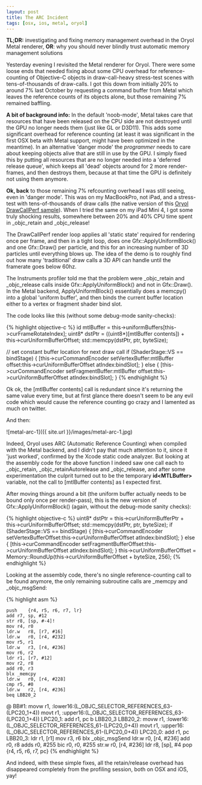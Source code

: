 ```yaml
---
layout: post
title: The ARC Incident
tags: [osx, ios, metal, oryol]
---
```


**TL;DR:** investigating and fixing memory management overhead in the Oryol
Metal renderer, **OR**: why you should never blindly trust
automatic memory management solutions

Yesterday evening I revisited the Metal renderer for Oryol. There were some
loose ends that needed fixing about some CPU overhead for
reference-counting of Objective-C objects in draw-call-heavy stress-test scenes
with tens-of-thousands of draw-calls. I got this down from initially 
20% to around 7% last October by requesting a command buffer from Metal
which leaves the reference counts of its objects alone, but 
those remaining 7% remained baffling.

**A bit of background info:** In the default 'noob-mode', Metal takes care that
resources that have been released on the CPU side are not destroyed until the
GPU no longer needs them (just like GL or D3D11). This adds some
significant overhead for reference counting (at least it was significant in the
first OSX beta with Metal support, might have been optimized in the meantime).
In an alternative 'danger mode' the *programmer* needs to care about keeping
objects alive that are still in use by the GPU.  I simply fixed this by
putting all resources that are no longer needed into a 'deferred release
queue', which keeps all 'dead' objects around for 2 more render-frames, and then
destroys them, because at that time the GPU is definitely not using them
anymore.

**Ok, back** to those remaining 7% refcounting overhead I was still seeing,
even in 'danger mode'. This was on my MacBookPro, not iPad, and a stress-test
with tens-of-thousands of draw calls (the native version of this [Oryol DrawCallPerf
sample](http://floooh.github.io/oryol/DrawCallPerf.html)). When I tried the
same on my iPad Mini 4, I got some truly shocking results, somewhere between
20% and 40% CPU time spent in \_objc\_retain and \_objc\_release!

The DrawCallPerf render loop applies all 'static state' required for rendering
once per frame, and then in a tight loop, does one Gfx::ApplyUniformBlock() and
one Gfx::Draw() per particle, and this for an increasing number of 3D particles
until everything blows up. The idea of the demo is to roughly find out how
many 'traditional' draw calls a 3D API can handle until the framerate goes
below 60hz.

The Instruments profiler told me that the problem were _objc_retain and
_objc_release calls inside Gfx::ApplyUniformBlock() and not in Gfx::Draw(). In
the Metal backend, ApplyUniformBlock() essentially does a memcpy() into a
global 'uniform buffer', and then binds the current buffer location either to
a vertex or fragment shader bind slot.

The code looks like this (without some debug-mode sanity-checks):

{% highlight objective-c %}
id<MTLBuffer> mtlBuffer = this->uniformBuffers[this->curFrameRotateIndex];
uint8* dstPtr = ((uint8*)[mtlBuffer contents]) + this->curUniformBufferOffset;
std::memcpy(dstPtr, ptr, byteSize);

// set constant buffer location for next draw call
if (ShaderStage::VS == bindStage) {
    [this->curCommandEncoder 
        setVertexBuffer:mtlBuffer 
        offset:this->curUniformBufferOffset 
        atIndex:bindSlot];
}
else {
    [this->curCommandEncoder 
        setFragmentBuffer:mtlBuffer 
        offset:this->curUniformBufferOffset 
        atIndex:bindSlot];
}
{% endhighlight %}

Ok ok, the [mtlBuffer contents] call is redundant since it's returning the same
value every time, but at first glance there doesn't seem to be any
evil code which would cause the reference counting go crazy and I lamented
as much on twitter. 

And then:

![metal-arc-1]({{ site.url }}/images/metal-arc-1.jpg)

Indeed, Oryol uses ARC (Automatic Reference Counting) when compiled with
the Metal backend, and I didn't pay that much attention to it, since it 'just
worked', confirmed by the Xcode static code analyzer. But looking at the
assembly code for the above function I indeed saw one call each to
\_objc\_retain, \_objc\_retainAutorelease and \_objc\_release, and after some
experimentation the culprit turned out to be the temporary **id\<MTLBuffer\>**
variable, not the call to [mtlBuffer contents] as I expected first.

After moving things around a bit (the uniform buffer actually needs to
be bound only once per render-pass), this is the new version of 
Gfx::ApplyUniformBlock() (again, without the debug-mode sanity checks):

{% highlight objective-c %}
uint8* dstPtr = this->curUniformBufferPtr + this->curUniformBufferOffset;
std::memcpy(dstPtr, ptr, byteSize);
if (ShaderStage::VS == bindStage) {
    [this->curCommandEncoder 
        setVertexBufferOffset:this->curUniformBufferOffset 
        atIndex:bindSlot];
}
else {
    [this->curCommandEncoder 
        setFragmentBufferOffset:this->curUniformBufferOffset 
        atIndex:bindSlot];
}
this->curUniformBufferOffset = Memory::RoundUp(this->curUniformBufferOffset + byteSize, 256);
{% endhighlight %}

Looking at the assembly code, there's no single reference-counting call
to be found anymore, the only remaining subroutine calls are _memcpy and 
_objc_msgSend:

{% highlight asm %}

    push    {r4, r5, r6, r7, lr}
    add r7, sp, #12
    str r8, [sp, #-4]!
    mov r4, r0
    ldr.w   r8, [r7, #16]
    ldr.w   r0, [r4, #232]
    mov r5, r1
    ldr.w   r3, [r4, #236]
    mov r6, r2
    ldr r1, [r7, #12]
    mov r2, r8
    add r0, r3
    blx _memcpy
    ldr.w   r0, [r4, #228]
    cmp r5, #0
    ldr.w   r2, [r4, #236]
    beq LBB20_2
@ BB#1:
    movw    r1, :lower16:(L_OBJC_SELECTOR_REFERENCES_63-(LPC20_1+4))
    movt    r1, :upper16:(L_OBJC_SELECTOR_REFERENCES_63-(LPC20_1+4))
LPC20_1:
    add r1, pc
    b   LBB20_3
LBB20_2:
    movw    r1, :lower16:(L_OBJC_SELECTOR_REFERENCES_61-(LPC20_0+4))
    movt    r1, :upper16:(L_OBJC_SELECTOR_REFERENCES_61-(LPC20_0+4))
LPC20_0:
    add r1, pc
LBB20_3:
    ldr r1, [r1]
    mov r3, r6
    blx _objc_msgSend
    ldr.w   r0, [r4, #236]
    add r0, r8
    adds    r0, #255
    bic r0, r0, #255
    str.w   r0, [r4, #236]
    ldr r8, [sp], #4
    pop {r4, r5, r6, r7, pc}
{% endhighlight %}

And indeed, with these simple fixes, all the retain/release overhead has
disappeared completely from the profiling session, both on OSX and iOS, yay!



